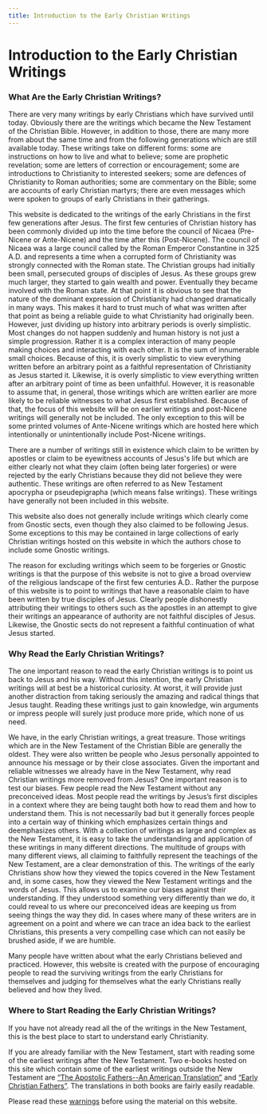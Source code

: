 ```yaml
---
title: Introduction to the Early Christian Writings
---
```


# Introduction to the Early Christian Writings

### What Are the Early Christian Writings?

There are very many writings by early Christians which have survived until today. Obviously there are the writings which became the New Testament of the Christian Bible. However, in addition to those, there are many more from about the same time and from the following generations which are still available today. These writings take on different forms: some are instructions on how to live and what to believe; some are prophetic revelation; some are letters of correction or encouragement; some are introductions to Christianity to interested seekers; some are defences of Christianity to Roman authorities; some are commentary on the Bible; some are accounts of early Christian martyrs; there are even messages which were spoken to groups of early Christians in their gatherings.

This website is dedicated to the writings of the early Christians in the first few generations after Jesus. The first few centuries of Christian history has been commonly divided up into the time before the council of Nicaea (Pre-Nicene or Ante-Nicene) and the time after this (Post-Nicene). The council of Nicaea was a large council called by the Roman Emperor Constantine in 325 A.D. and represents a time when a corrupted form of Christianity was strongly connected with the Roman state. The Christian groups had initially been small, persecuted groups of disciples of Jesus. As these groups grew much larger, they started to gain wealth and power. Eventually they became involved with the Roman state. At that point it is obvious to see that the nature of the dominant expression of Christianity had changed dramatically in many ways. This makes it hard to trust much of what was written after that point as being a reliable guide to what Christianity had originally been. However, just dividing up history into arbitrary periods is overly simplistic. Most changes do not happen suddenly and human history is not just a simple progression. Rather it is a complex interaction of many people making choices and interacting with each other. It is the sum of innumerable small choices. Because of this, it is overly simplistic to view everything written before an arbitrary point as a faithful representation of Christianity as Jesus started it. Likewise, it is overly simplistic to view everything written after an arbitrary point of time as been unfaithful. However, it is reasonable to assume that, in general, those writings which are written earlier are more likely to be reliable witnesses to what Jesus first established. Because of that, the focus of this website will be on earlier writings and post-Nicene writings will generally not be included. The only exception to this will be some printed volumes of Ante-Nicene writings which are hosted here which intentionally or unintentionally include Post-Nicene writings.

There are a number of writings still in existence which claim to be written by apostles or claim to be eyewitness accounts of Jesus's life but which are either clearly not what they claim (often being later forgeries) or were rejected by the early Christians because they did not believe they were authentic. These writings are often referred to as New Testament apocrypha or pseudepigrapha (which means false writings). These writings have generally not been included in this website.

This website also does not generally include writings which clearly come from Gnostic sects, even though they also claimed to be following Jesus. Some exceptions to this may be contained in large collections of early Christian writings hosted on this website in which the authors chose to include some Gnostic writings.

The reason for excluding writings which seem to be forgeries or Gnostic writings is that the purpose of this website is not to give a broad overview of the religious landscape of the first few centuries A.D.. Rather the purpose of this website is to point to writings that have a reasonable claim to have been written by true disciples of Jesus. Clearly people dishonestly attributing their writings to others such as the apostles in an attempt to give their writings an appearance of authority are not faithful disciples of Jesus. Likewise, the Gnostic sects do not represent a faithful continuation of what Jesus started.

### Why Read the Early Christian Writings?

The one important reason to read the early Christian writings is to point us back to Jesus and his way. Without this intention, the early Christian writings will at best be a historical curiosity. At worst, it will provide just another distraction from taking seriously the amazing and radical things that Jesus taught. Reading these writings just to gain knowledge, win arguments or impress people will surely just produce more pride, which none of us need.

We have, in the early Christian writings, a great treasure. Those writings which are in the New Testament of the Christian Bible are generally the oldest. They were also written be people who Jesus personally appointed to announce his message or by their close associates. Given the important and reliable witnesses we already have in the New Testament, why read Christian writings more removed from Jesus? One important reason is to test our biases. Few people read the New Testament without any preconceived ideas. Most people read the writings by Jesus’s first disciples in a context where they are being taught both how to read them and how to understand them. This is not necessarily bad but it generally forces people into a certain way of thinking which emphasizes certain things and deemphasizes others. With a collection of writings as large and complex as the New Testament, it is easy to take the understanding and application of these writings in many different directions. The multitude of groups with many different views, all claiming to faithfully represent the teachings of the New Testament, are a clear demonstration of this. The writings of the early Christians show how they viewed the topics covered in the New Testament and, in some cases, how they viewed the New Testament writings and the words of Jesus. This allows us to examine our biases against their understanding. If they understood something very differently than we do, it could reveal to us where our preconceived ideas are keeping us from seeing things the way they did. In cases where many of these writers are in agreement on a point and where we can trace an idea back to the earliest Christians, this presents a very compelling case which can not easily be brushed aside, if we are humble.

Many people have written about what the early Christians believed and practiced. However, this website is created with the purpose of encouraging people to read the surviving writings from the early Christians for themselves and judging for themselves what the early Christians really believed and how they lived.

### Where to Start Reading the Early Christian Writings?

If you have not already read all the of the writings in the New Testament, this is the best place to start to understand early Christianity.

If you are already familiar with the New Testament, start with reading some of the earliest writings after the New Testament. Two e-books hosted on this site which contain some of the earliest writings outside the New Testament are [“The Apostolic Fathers--An American Translation”](eng/goodspeedapostolicfathers.html) and [“Early Christian Fathers”](eng/ecf.html). The translations in both books are fairly easily readable.

Please read these [warnings](warnings.html) before using the material on this website.
